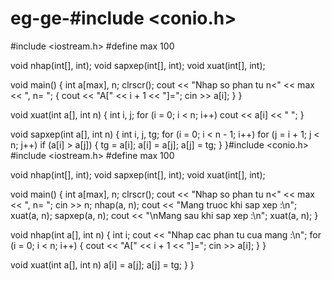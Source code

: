 # eg-ge-#include <conio.h>
#include <iostream.h>
#define max 100

void nhap(int[], int);
void sapxep(int[], int);
void xuat(int[], int);

void main()
{
	int a[max], n;
	clrscr();
	cout << "Nhap so phan tu n<" << max << ", n= ";
	{
		cout << "A[" << i + 1 << "]=";
		cin >> a[i];
	}
}

void xuat(int a[], int n)
{
	int i, j;
	for (i = 0; i < n; i++) cout << a[i] << " ";
}

void sapxep(int a[], int n)
{
	int i, j, tg;
	for (i = 0; i < n - 1; i++)
		for (j = i + 1; j < n; j++)
			if (a[i] > a[j])
			{
				tg = a[i];
				a[i] = a[j];
				a[j] = tg;
			}
}#include <conio.h>
#include <iostream.h>
#define max 100

void nhap(int[], int);
void sapxep(int[], int);
void xuat(int[], int);

void main()
{
	int a[max], n;
	clrscr();
	cout << "Nhap so phan tu n<" << max << ", n= ";
	cin >> n;
	nhap(a, n);
	cout << "Mang truoc khi sap xep :\n";
	xuat(a, n);
	sapxep(a, n);
	cout << "\nMang sau khi sap xep :\n";
	xuat(a, n);
}

void nhap(int a[], int n)
{
	int i;
	cout << "Nhap cac phan tu cua mang :\n";
	for (i = 0; i < n; i++)
	{
		cout << "A[" << i + 1 << "]=";
		cin >> a[i];
	}
}

void xuat(int a[], int n)
				a[i] = a[j];
				a[j] = tg;
			}
}
